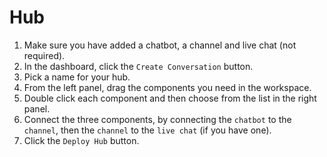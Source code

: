 # Hub

1. Make sure you have added a chatbot, a channel and live chat (not required).
2. In the dashboard, click the `Create Conversation` button.
3. Pick a name for your hub.
4. From the left panel, drag the components you need in the workspace.
5. Double click each component and then choose from the list in the right panel.
6. Connect the three components, by connecting the `chatbot` to the `channel`, then the `channel` to the `live chat` (if you have one).
7. Click the `Deploy Hub` button.
